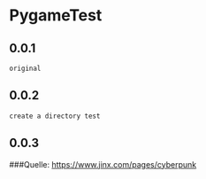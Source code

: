 # PygameTest
## 0.0.1
    original
## 0.0.2
    create a directory test
## 0.0.3


###Quelle:
    https://www.jinx.com/pages/cyberpunk
